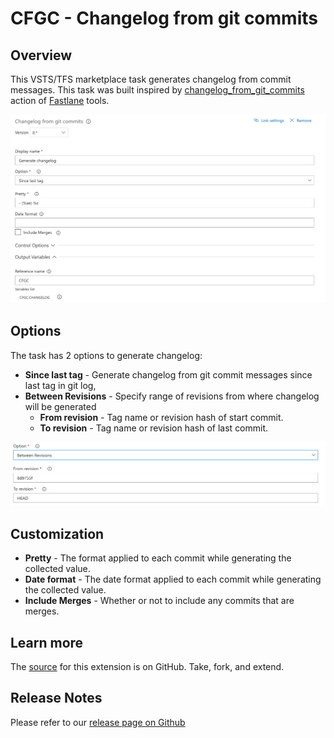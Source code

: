 # CFGC - Changelog from git commits

## Overview

This VSTS/TFS marketplace task generates changelog from commit messages. This task was built inspired by [changelog_from_git_commits](https://docs.fastlane.tools/actions/changelog_from_git_commits/) action of [Fastlane](https://fastlane.tools/) tools.

![cfgc options](./images/options.png)

## Options

The task has 2 options to generate changelog:

* **Since last tag** - Generate changelog from git commit messages since last tag in git log,
* **Between Revisions** - Specify range of revisions from where changelog will be generated
  * **From revision** - Tag name or revision hash of start commit.
  * **To revision** - Tag name or revision hash of last commit.

![beetwen option](./images/between-option.png)

## Customization

* **Pretty** - The format applied to each commit while generating the collected value.
* **Date format** - The date format applied to each commit while generating the collected value.
* **Include Merges** - Whether or not to include any commits that are merges.

## Learn more

The [source](https://github.com/stdevteam/cfgc) for this extension is on GitHub. Take, fork, and extend.

## Release Notes

Please refer to our [release page on Github](https://github.com/stdevteam/cfgc/releases)